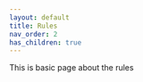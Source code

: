 ```yaml
---
layout: default
title: Rules
nav_order: 2
has_children: true
---
```


This is basic page about the rules
